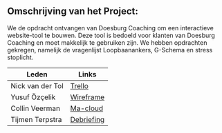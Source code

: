 ## Omschrijving van het Project:

We de opdracht ontvangen van Doesburg Coaching om een interactieve website-tool te bouwen. Deze tool is bedoeld voor klanten van Doesburg Coaching en moet makkelijk te gebruiken zijn. We hebben opdrachten gekregen, namelijk de vragenlijst Loopbaanankers, G-Schema en stress stoplicht.


| Leden            | Links
|------------------|--------
| Nick van der Tol | [Trello](https://trello.com/b/b0aweqFe/deep-dive-frond-end-backlog)   
| Yusuf Özçelik    | [Wireframe](https://xd.adobe.com/view/c6d84eac-240a-449d-8b7d-59c0232b3893-938b/grid/)   
| Collin Veerman   | [Ma-cloud](https://30957.hosts1.ma-cloud.nl/)  
| Tijmen Terpstra  | [Debriefing](https://docs.google.com/document/d/1fY8LBSOTLPS8kn6T1v6yOfsTMgkP6J8i3-wvdjNugCA/edit?usp=sharing) 
